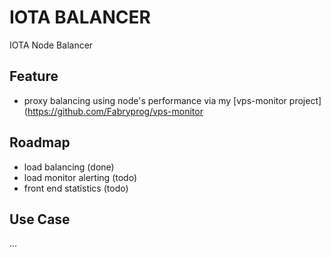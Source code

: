 # IOTA BALANCER

IOTA Node Balancer

## Feature

* proxy balancing using node's performance via my [vps-monitor project](https://github.com/Fabryprog/vps-monitor


## Roadmap

 - load balancing (done)
 - load monitor alerting (todo)
 - front end statistics (todo)
 
## Use Case

...
